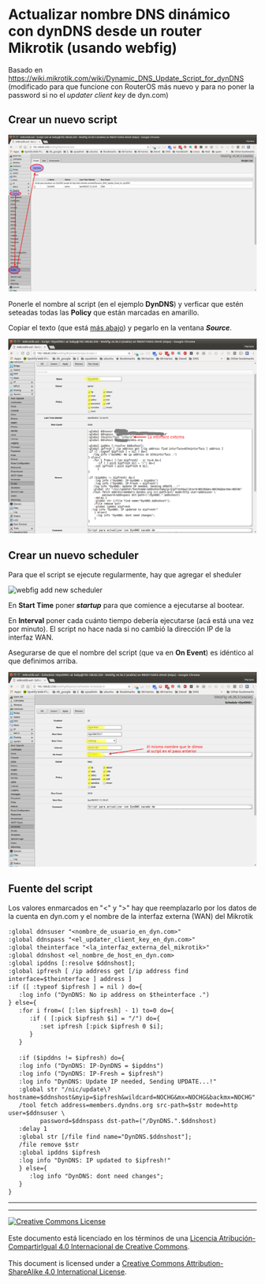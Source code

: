 # Actualizar nombre DNS dinámico con dynDNS desde un router Mikrotik (usando webfig)

Basado en https://wiki.mikrotik.com/wiki/Dynamic_DNS_Update_Script_for_dynDNS 
(modificado para que funcione con RouterOS más nuevo y para no poner la password 
si no el _updater client key_ de dyn.com)

## Crear un nuevo script

![webfig add new script](img/20170408_111433-01.png "webfig add new script")

Ponerle el nombre al script (en el ejemplo **DynDNS**) y verficar que estén 
seteadas todas las **Policy** que están marcadas en amarillo.

Copiar el texto (que está [más abajo](#fuente-del-script)) y pegarlo en la 
ventana **_Source_**.


![webfig edit script](img/20170408_111741-01.png "webfig edit script")


## Crear un nuevo scheduler

Para que el script se ejecute regularmente, hay que agregar el sheduler


![webfig add new scheduler](img/20170408_112703-01.png "webfig add new 
scheduler")

En **Start Time** poner **_startup_** para que comience a ejecutarse al bootear.

En **Interval** poner cada cuánto tiempo debería ejecutarse (acá está una vez 
por minuto). El script no hace nada si no cambió la dirección IP de la interfaz 
WAN.

Asegurarse de que el nombre del script (que va en **On Event**) es idéntico al 
que definimos arriba.

![webfig edit scheduler](img/20170408_112825-01.png "webfig edit scheduler")

## Fuente del script

Los valores enmarcados en "<" y ">" hay que reemplazarlo por los datos de la 
cuenta en dyn.com y el nombre de la interfaz externa (WAN) del Mikrotik

```
:global ddnsuser "<nombre_de_usuario_en_dyn.com>"
:global ddnspass "<el_updater_client_key_en_dyn.com>"
:global theinterface "<la_interfaz_externa_del_mikrotik>"
:global ddnshost <el_nombre_de_host_en_dyn.com>
:global ipddns [:resolve $ddnshost];
:global ipfresh [ /ip address get [/ip address find interface=$theinterface ] address ]
:if ([ :typeof $ipfresh ] = nil ) do={
   :log info ("DynDNS: No ip address on $theinterface .")
} else={
   :for i from=( [:len $ipfresh] - 1) to=0 do={
      :if ( [:pick $ipfresh $i] = "/") do={
         :set ipfresh [:pick $ipfresh 0 $i];
      }
   }

   :if ($ipddns != $ipfresh) do={
   :log info ("DynDNS: IP-DynDNS = $ipddns")
   :log info ("DynDNS: IP-Fresh = $ipfresh")
   :log info "DynDNS: Update IP needed, Sending UPDATE...!"
   :global str "/nic/update\?hostname=$ddnshost&myip=$ipfresh&wildcard=NOCHG&mx=NOCHG&backmx=NOCHG"
   /tool fetch address=members.dyndns.org src-path=$str mode=http user=$ddnsuser \
         password=$ddnspass dst-path=("/DynDNS.".$ddnshost)
   :delay 1
   :global str [/file find name="DynDNS.$ddnshost"];
   /file remove $str
   :global ipddns $ipfresh
   :log info "DynDNS: IP updated to $ipfresh!"
   } else={
      :log info "DynDNS: dont need changes";
   }
}
```

___
<!-- LICENSE -->
___
<a rel="licencia" href="http://creativecommons.org/licenses/by-sa/4.0/deed.es">
<img alt="Creative Commons License" style="border-width:0"
src="https://i.creativecommons.org/l/by-sa/4.0/88x31.png" /></a>
<br /><br />
Este documento está licenciado en los términos de una <a rel="licencia"
href="http://creativecommons.org/licenses/by-sa/4.0/deed.es">
Licencia Atribución-CompartirIgual 4.0 Internacional de Creative Commons</a>.
<br /><br />
This document is licensed under a <a rel="license" 
href="http://creativecommons.org/licenses/by-sa/4.0/deed.en">
Creative Commons Attribution-ShareAlike 4.0 International License</a>.
<!-- END --> 
